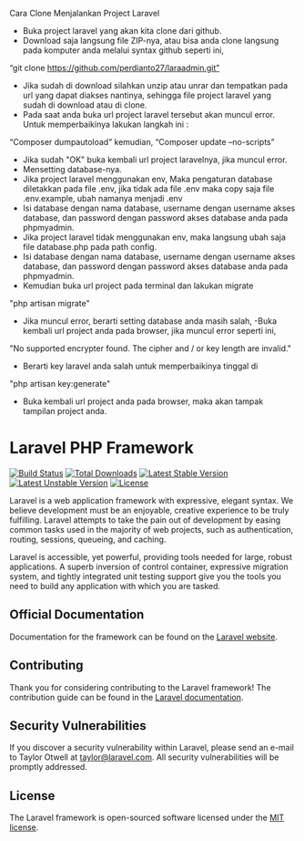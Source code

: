 Cara Clone Menjalankan Project Laravel

- Buka project laravel yang akan kita clone dari github.
- Download saja langsung file ZIP-nya, atau bisa anda clone langsung pada komputer anda melalui syntax github seperti ini,

“git clone https://github.com/perdianto27/laraadmin.git”

- Jika sudah di download silahkan unzip atau unrar dan tempatkan pada url yang dapat diakses nantinya, sehingga file project laravel yang sudah di download atau di clone.
- Pada saat anda buka url project laravel tersebut akan muncul error. Untuk memperbaikinya lakukan langkah ini :

“Composer dumpautoload” kemudian,
“Composer update –no-scripts”

- Jika sudah "OK" buka kembali url project laravelnya, jika muncul error.
- Mensetting database-nya.
- Jika project laravel menggunakan env, Maka pengaturan database diletakkan pada file .env, jika tidak ada file .env maka copy saja file .env.example, ubah namanya menjadi .env
- Isi database dengan nama database, username dengan username akses database, dan password dengan password akses database anda pada phpmyadmin.
- Jika project laravel tidak menggunakan env, maka langsung ubah saja file database.php pada path config.
- Isi database dengan nama database, username dengan username akses database, dan password dengan password akses database anda pada phpmyadmin.
- Kemudian buka url project pada terminal dan lakukan migrate

"php artisan migrate" 
- Jika muncul error, berarti setting database anda masih salah,
-Buka kembali url project anda pada browser, jika muncul error seperti ini,

"No supported encrypter found. The cipher and / or key length are invalid."

- Berarti key laravel anda salah untuk memperbaikinya tinggal di

"php artisan key:generate"

- Buka kembali url project anda pada browser, maka akan tampak tampilan project anda.



# Laravel PHP Framework

[![Build Status](https://travis-ci.org/laravel/framework.svg)](https://travis-ci.org/laravel/framework)
[![Total Downloads](https://poser.pugx.org/laravel/framework/d/total.svg)](https://packagist.org/packages/laravel/framework)
[![Latest Stable Version](https://poser.pugx.org/laravel/framework/v/stable.svg)](https://packagist.org/packages/laravel/framework)
[![Latest Unstable Version](https://poser.pugx.org/laravel/framework/v/unstable.svg)](https://packagist.org/packages/laravel/framework)
[![License](https://poser.pugx.org/laravel/framework/license.svg)](https://packagist.org/packages/laravel/framework)

Laravel is a web application framework with expressive, elegant syntax. We believe development must be an enjoyable, creative experience to be truly fulfilling. Laravel attempts to take the pain out of development by easing common tasks used in the majority of web projects, such as authentication, routing, sessions, queueing, and caching.

Laravel is accessible, yet powerful, providing tools needed for large, robust applications. A superb inversion of control container, expressive migration system, and tightly integrated unit testing support give you the tools you need to build any application with which you are tasked.

## Official Documentation

Documentation for the framework can be found on the [Laravel website](http://laravel.com/docs).

## Contributing

Thank you for considering contributing to the Laravel framework! The contribution guide can be found in the [Laravel documentation](http://laravel.com/docs/contributions).

## Security Vulnerabilities

If you discover a security vulnerability within Laravel, please send an e-mail to Taylor Otwell at taylor@laravel.com. All security vulnerabilities will be promptly addressed.

## License

The Laravel framework is open-sourced software licensed under the [MIT license](http://opensource.org/licenses/MIT).
